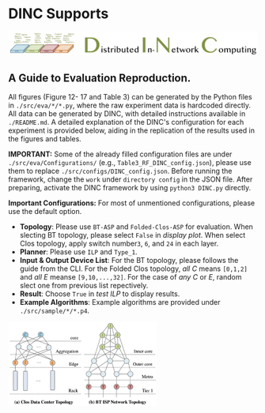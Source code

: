 # DINC Supports
![Planter Logo](../images/logo.png)

## A Guide to Evaluation Reproduction.

All figures (Figure 12-
17 and Table 3) can be generated by the Python files in ```./src/eva/*/*.py```, where the raw experiment data is hardcoded directly. All data can be generated by DINC, with detailed instructions available in ```./README.md```. A detailed explanation of the DINC's configuration for each experiment is provided below, aiding in the replication of the results used in the figures and tables.

**IMPORTANT:** Some of the already filled configuration files are under ```./src/eva/Configurations/``` (e.g., ```Table3_RF_DINC_config.json```), please use them to replace ```./src/configs/DINC_config.json```. Before running the framework, change the ```work``` under ```directory config``` in the JSON file. After preparing, activate the DINC framework by using ```python3 DINC.py``` directly.



**Important Configurations:** For most of unmentioned configurations, please use the default option. 

* **Topology**: Please use ```BT-ASP``` and ```Folded-Clos-ASP``` for evaluation. When slecting BT topology, please select ```False``` in _display plot_. When select Clos topology, apply switch number```3```, ```6```, and ```24``` in each layer.
* **Planner**: Please use ```ILP``` and ```Type_1```.
* **Input & Output Device List**: For the BT topology, please follows the guide from the CLI. For the Folded Clos topology, _all C_ means ```[0,1,2]``` and _all E_ meanse ```[9,10,...,32]```. For the case of _any C_ or _E_, random slect one from previous list repectively.
* **Result**: Choose ```True``` in _test ILP_ to display results.
* **Example Algorithms**: Example algorithms are provided under ```./src/sample/*/*.p4```.

<!--![DINC figure](../..//src/images/topos.png)-->
 <img src="../..//src/images/topos.png" width = "300"  align= left/>
